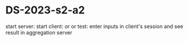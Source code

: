 # DS-2023-s2-a2

start server: <make start>
start client: <make client1> or <make client2> or <make client3>
test: enter inputs in client's session and see result in aggregation server